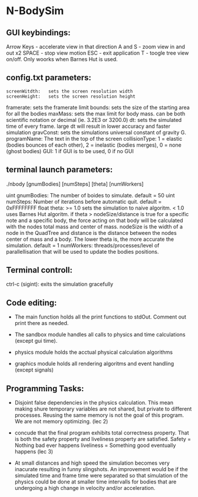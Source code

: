 # N-BodySim



GUI keybindings:
-----------------
Arrow Keys - accelerate view in that direction
A and S - zoom view in and out x2
SPACE - stop view motion
ESC - exit application
T - toogle tree view on/off. Only woorks when Barnes Hut is used.

config.txt parameters:
----------------------
    screenWitdth:   sets the screen resolution width
    screenHeight:   sets the screen resolution height
framerate:      sets the framerate limit
bounds:         sets the size of the starting area for all the bodies
maxMass:        sets the max limit for body mass. can be both scientific notation or decimal (ie. 3.2E3 or 3200.0)
dt:             sets the simulated time of every frame. large dt will result in lower accuracy and faster simulation
gravConst:      sets the simulations universal constant of gravity G.
programName:    The text in the top of the screen
collisionType:  1 = elastic (bodies bounces of each other), 2 = inelastic (bodies merges), 0 = none (ghost bodies)
GUI:            1 if GUI is to be used, 0 if no GUI


terminal launch parameters:
----------------------------
./nbody [gnumBodies] [numSteps] [theta] [numWorkers]

uint gnumBodies:    The number of boides to simulate. default = 50
uint numSteps:      Number of iterations before automatic quit. default = 0xFFFFFFFF
float theta:        >= 1.0 sets the simulation to naive algoritm. < 1.0 uses 
                    Barnes Hut algoritm. if theta > nodeSize/distance is true
                    for a specific note and a specific body, the force acting on that
                    body will be calculated with the nodes total mass and center of
                    mass. nodeSize is the width of a node in the QuadTree and
                    distance is the distance between the nodes center of mass and
                    a body. The lower theta is, the more accurate the simulation. 
                    default = 1
numWorkers:         threads/processes/level of parallellisation that will be used
                    to update the bodies positions.



Terminal controll:
-----------------------------
ctrl-c (sigint):    exits the simulation gracefully



Code editing:
-----------------------
-   The main function holds all the print functions to stdOut. Comment out print
    there as needed.
    
-   The sandbox module handles all calls to physics and time calculations (except gui time).

-   physics module holds the acctual physical calculation algorithms

-   graphics module holds all rendering algoritms and event handling (except signals)




Programming Tasks:
--------------------------
-   Disjoint false dependencies in the physics calculation.
    This mean making shure temporary variables are not shared, but private to
    different processes. Reusing the same memory is not the goal of this program.
    We are not memory optimizing.
    (lec 2)
    
-   concude that the final program exhibits total correctness property.
    That is both the safety property and liveliness property are satisfied.
    Safety = Nothing bad ever happens
    liveliness = Something good eventually happens
    (lec 3)

-   At small distances and high speed the simulation becomes very inacurate resulting in
    funny slingshots. An improvement would be if the simulated time and frame time were separated so that
    simulation of the physics could be done at smaller time intervalls for bodies that are undergoing a high
    change in velocity and/or acceleration.
    
